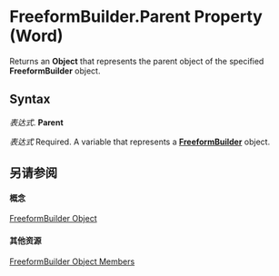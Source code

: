 
# FreeformBuilder.Parent Property (Word)

Returns an  **Object** that represents the parent object of the specified **FreeformBuilder** object.


## Syntax

 _表达式_. **Parent**

 _表达式_ Required. A variable that represents a **[FreeformBuilder](31e89628-4b50-ff72-ce3d-dc7c161dad3e.md)** object.


## 另请参阅


#### 概念


[FreeformBuilder Object](31e89628-4b50-ff72-ce3d-dc7c161dad3e.md)
#### 其他资源


[FreeformBuilder Object Members](http://msdn.microsoft.com/library/654dfd6b-581c-e1d1-f517-5ca1ed123659%28Office.15%29.aspx)